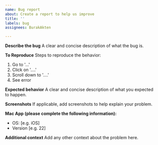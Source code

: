 ```yaml
---
name: Bug report
about: Create a report to help us improve
title: ''
labels: bug
assignees: BurakAkten

---
```


**Describe the bug**
A clear and concise description of what the bug is.

**To Reproduce**
Steps to reproduce the behavior:
1. Go to '...'
2. Click on '....'
3. Scroll down to '....'
4. See error

**Expected behavior**
A clear and concise description of what you expected to happen.

**Screenshots**
If applicable, add screenshots to help explain your problem.

**Mac App (please complete the following information):**
 - OS: [e.g. iOS]
 - Version [e.g. 22]

**Additional context**
Add any other context about the problem here.
